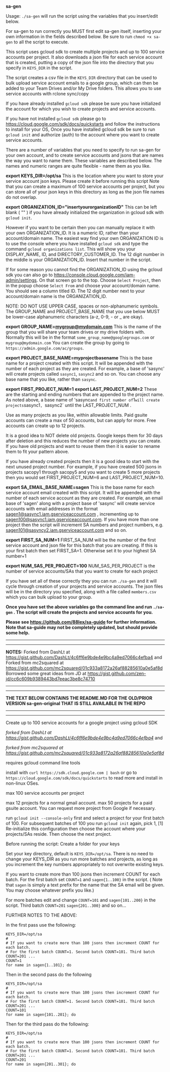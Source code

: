 **sa-gen**

Usage:  `./sa-gen` will run the script using the variables that you insert/edit below.

For sa-gen to run correctly you MUST first edit sa-gen itself, inserting your own information in the fields described below.
Be sure to run `chmod +x sa-gen` to all the script to execute.


This script uses gcloud sdk to create multiple projects and up to 100 service accounts per project.
It also downloads a json file for each service account that is created, putting a copy of the json file into the
directory that you specify in `KEYS_DIR` in the script.

The script creates a csv file in the `KEYS_DIR` directory that can be used to bulk upload service account emails to a google group,
which can then be added to your Team Drives and/or My Drive folders. This allows you to use service accounts with rclone sync/copy

If you have already installed `gcloud sdk` please be sure you have initialized the account for which you wish to create projects and service accounts.

If you have not installed `gcloud sdk` please go to https://cloud.google.com/sdk/docs/quickstarts and follow the instructions to install for your OS,
Once you have installed gcloud sdk be sure to run `gcloud init` and authorize (auth) to the account where you want to create service accounts.

There are a number of variables that you need to specify to run sa-gen for your own account, and to create service accounts and jsons
that are names the way you want to name them. These variables are described below. The names and numeric ranges are quite flexible -
name them as you like.

**export KEYS_DIR=/opt/sa**
This is the location where you want to store your service account json keys. Please create it before running this script
Note that you can create a maximum of 100 service accounts per project, but you can store all of your json keys in this
directory as long as the json file names do not overlap.

**export ORGANIZATION_ID="insertyourorganizationID"**
This can be left blank ( "" ) if you have already initialized the organization in gcloud sdk with `gcloud init`.

However if you want to be certain then you can manually replace it with your own ORGANIZATION_ID. It is a numeric ID, rather than your account/domain name.
The easiest way find your own ORGANIZATION ID is to use the console where you have installed `gcloud sdk` and type the command `gcloud organizations list`.
This will show you your DISPLAY_NAME, ID, and DIRECTORY_CUSTOMER_ID. The 12 digit number in the middle is your ORGANIZATION_ID. Insert that
number in the script.

If for some reason you cannot find the ORGANIZATION_ID using the gcloud sdk you can also go to https://console.cloud.google.com/iam-admin/settings.
On that screen go to the top. Choose `Select Project`, then in the popup choose `Select From` and choose your account/domain name. You should see
a column titled ID. The 12 digit number next to your account/domain name is the ORGANIZATION_ID.

NOTE: DO NOT USE UPPER CASE, spaces or non-alphanumeric symbols. The GROUP_NAME and PROJECT_BASE_NAME that you use below MUST be lower-case alphanumeric characters (a-z, 0-9, - or _ are okay).

**export GROUP_NAME=mygroup@mydomain.com**
This is the name of the group that you will share your team drives or my drive folders with.
Normally this will be in the format `some_group_name@googlegroups.com` or `mygroup@mydomain.com`
You can create the group by going to `https://admin.google.com/ac/groups`.

**export PROJECT_BASE_NAME=myprojectbasename**
This is the base name for a project created with this script. It will be appended with the number of each project
as they are created. For example, a base of 'sasync' will create projects called `sasync1`, `sasync2` and so on.
You can choose any base name that you like, rather than `sasync`.

**export FIRST_PROJECT_NUM=1**
**export LAST_PROJECT_NUM=2**
These are the starting and ending numbers that are appended to the project name. As noted above, a base name of 'sasync` and first number of `1` will
create projects `sasync1`, `sasync2` until the LAST_PROJECT_NUM .

Use as many projects as you like, within allowable limits. Paid gsuite accounts can create a max of 50 accounts, but can apply for more.
Free accounts can create up to 12 projects.

It is a good idea to NOT delete old projects. Google keeps them for 30 days after deletion and this reduces the number of new projects you can create.
If you have old projects and want to reuse them then it is easier to rename them to fit your pattern above.

If you have already created projects then it is a good idea to start with the next unused project number. For example, if you have
created 500 jsons in projects sacopy1 through sacopy5 and you want to create 5 more projects then you would set FIRST_PROJECT_NUM=6 and
LAST_PROJECT_NUM=10.

**export SA_EMAIL_BASE_NAME=sagen**
This is the base name for each service account email created with this script. It will be appended with the number of each service account
as they are created. For example, an email base of 'sagen' along with a project base of 'sasync' will create service accounts with email addresses
in the format sagen1@sasync1.iam.gserviceaccount.com , incrementing up to sagen100@sasync1.iam.gserviceaccount.com. If you have more
than one project then the script will increment SA numbers and project numbers, e.g. sagen101@sasyncy2.iam.gserviceaccount.com and so on.

**export FIRST_SA_NUM=1**
FIRST_SA_NUM will be the number of the first service account and json file for this batch that you are creating.
If this is your first batch then set FIRST_SA=1. Otherwise set it to your highest SA number+1

**export NUM_SAS_PER_PROJECT=100**
NUM_SAS_PER_PROJECT is the number of service accounts/SAs that you want to create for each project

If you have set all of these correctly they you can run `./sa-gen` and it will cycle through creation of your projects and service accounts.
The json files will be in the directory you specified, along with a file called `members.csv` which you can bulk upload to your group.

**Once you have set the above variables go the command line and run `./sa-gen` . The script will create the projects and service accounts for you.**




**Please see https://github.com/88lex/sa-guide for further information. Note that sa-guide may not be completely updated, but should provide some help.**



*****************
*****************

**NOTES:**
Forked from DashLt at https://gist.github.com/DashLt/4c6ff6e9bde4e9bc4a9ed7066c4efba4 and
Forked from mc2squared at https://gist.github.com/mc2squared/01c933a8172a26af88285610a0e5af8d
Borrowed some great ideas from JD at https://gist.github.com/zen-jd/cc6c609b9389443bd7eeac3be8c74710




*************************
*************************

**THE TEXT BELOW CONTAINS THE README.MD FOR THE OLD/PRIOR VERSION sa-gen-original THAT IS STILL AVAILABLE IN THE REPO**

*************************
*************************

Create up to 100 service accounts for a google project using gcloud SDK

_forked from DashLt at https://gist.github.com/DashLt/4c6ff6e9bde4e9bc4a9ed7066c4efba4_ and

_forked from mc2squared at https://gist.github.com/mc2squared/01c933a8172a26af88285610a0e5af8d_


requires gcloud command line tools

install with ```curl https://sdk.cloud.google.com | bash```
or go to ```https://cloud.google.com/sdk/docs/quickstarts``` to read more and install in non-linux OSes.

max 100 service accounts per project

max 12 projects for a normal gmail account.
max 50 projects for a paid gsuite account. You can request more project from Google if necessary.

run `gcloud init --console-only` first and select a project for your first batch of 100.
For subsequent batches of 100 you run `gcloud init` again, pick 1, [1] Re-initialize this configuration
then choose the account where your projects/SAs reside. Then choose the next project.

Before running the script:
Create a folder for your keys

Set your key directory, default is `KEYS_DIR=/opt/sa`. There is no need to change your KEYS_DIR as you
run more batches and projects, as long as you increment the key numbers appropriately to not overwrite existing keys.

If you want to create more than 100 jsons then increment COUNT for each batch.
For the first batch set `COUNT=1` and `sagen{1..100}` in the script.
( Note that `sagen` is simply a text prefix for the name that the SA email will be given. You may choose whatever prefix you like.)

For more batches edit and change `COUNT=101` and `sagen{101..200}` in the script. Third batch `COUNT=201` `sagen{201..300}` and so on...

FURTHER NOTES TO THE ABOVE:

In the first pass use the following:

```
KEYS_DIR=/opt/sa
#
# If you want to create more than 100 jsons then increment COUNT for each batch.
# For the first batch COUNT=1. Second batch COUNT=101. Third batch COUNT=201 ...
COUNT=1
for name in sagen{1..101}; do
```

Then in the second pass do the following

```
KEYS_DIR=/opt/sa
#
# If you want to create more than 100 jsons then increment COUNT for each batch.
# For the first batch COUNT=1. Second batch COUNT=101. Third batch COUNT=201 ...
COUNT=101
for name in sagen{101..201}; do
```

Then for the third pass do the following:

```
KEYS_DIR=/opt/sa
#
# If you want to create more than 100 jsons then increment COUNT for each batch.
# For the first batch COUNT=1. Second batch COUNT=101. Third batch COUNT=201 ...
COUNT=201
for name in sagen{201..301}; do
```

